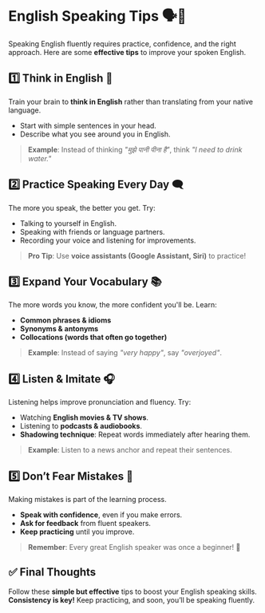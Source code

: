 # English Speaking Tips 🗣️💬  

Speaking English fluently requires practice, confidence, and the right approach. Here are some **effective tips** to improve your spoken English.  

## 1️⃣ Think in English 🤔  
Train your brain to **think in English** rather than translating from your native language.  
- Start with simple sentences in your head.  
- Describe what you see around you in English.  

> **Example**: Instead of thinking *"मुझे पानी पीना है"*, think *"I need to drink water."*  

## 2️⃣ Practice Speaking Every Day 🗨️  
The more you speak, the better you get. Try:  
- Talking to yourself in English.  
- Speaking with friends or language partners.  
- Recording your voice and listening for improvements.  

> **Pro Tip**: Use **voice assistants (Google Assistant, Siri)** to practice!  

## 3️⃣ Expand Your Vocabulary 📚  
The more words you know, the more confident you'll be. Learn:  
- **Common phrases & idioms**  
- **Synonyms & antonyms**  
- **Collocations (words that often go together)**  

> **Example**: Instead of saying *"very happy"*, say *"overjoyed"*.  

## 4️⃣ Listen & Imitate 🎧  
Listening helps improve pronunciation and fluency. Try:  
- Watching **English movies & TV shows**.  
- Listening to **podcasts & audiobooks**.  
- **Shadowing technique**: Repeat words immediately after hearing them.  

> **Example**: Listen to a news anchor and repeat their sentences.  

## 5️⃣ Don’t Fear Mistakes 🚀  
Making mistakes is part of the learning process.  
- **Speak with confidence**, even if you make errors.  
- **Ask for feedback** from fluent speakers.  
- **Keep practicing** until you improve.  

> **Remember**: Every great English speaker was once a beginner! 🌟  

## ✅ Final Thoughts  
Follow these **simple but effective** tips to boost your English speaking skills. **Consistency is key!** Keep practicing, and soon, you’ll be speaking fluently.
